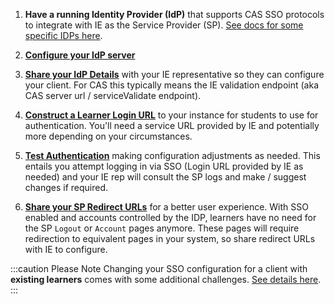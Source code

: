 1. **Have a running Identity Provider (IdP)** that supports CAS SSO protocols to integrate with IE as the Service Provider (SP). [See docs for some specific IDPs here](../introduction#sso-support).

2. **[Configure your IdP server](#configuring-the-idp)**

3. **[Share your IdP Details](#configuring-the-sp)** with your IE representative so they can configure your client. For CAS this typically means the IE validation endpoint (aka CAS server url / serviceValidate endpoint).

4. **[Construct a Learner Login URL](#authentication)** to your instance for students to use for authentication. You'll need a service URL provided by IE and potentially more depending on your circumstances.

5. **[Test Authentication](#testing)** making configuration adjustments as needed. This entails you attempt logging in via SSO (Login URL provided by IE as needed) and your IE rep will consult the SP logs and make / suggest changes if required.

6. **[Share your SP Redirect URLs](#redirects)** for a better user experience. With SSO enabled and accounts controlled by the IDP, learners have no need for the SP `Logout` or `Account` pages anymore. These pages will require redirection to equivalent pages in your system, so share redirect URLs with IE to configure.

:::caution Please Note
Changing your SSO configuration for a client with **existing learners** comes with some additional challenges. [See details here](../existing-learners).
:::
